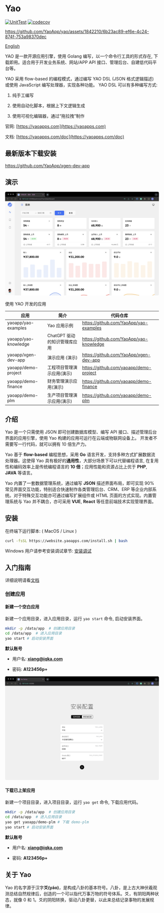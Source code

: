# Yao

[![UnitTest](https://github.com/YaoApp/yao/actions/workflows/unit-test.yml/badge.svg)](https://github.com/YaoApp/yao/actions/workflows/unit-test.yml)
[![codecov](https://codecov.io/gh/YaoApp/yao/branch/main/graph/badge.svg?token=294Y05U71J)](https://codecov.io/gh/YaoApp/yao)

https://github.com/YaoApp/yao/assets/1842210/6b23ac89-ef6e-4c24-874f-753a98370dec

[English](README.md)

YAO 是一款开源应用引擎，使用 Golang 编写，以一个命令行工具的形式存在, 下载即用。适合用于开发业务系统、网站/APP API 接口、管理后台、自建低代码平台等。

YAO 采用 flow-based 的编程模式，通过编写 YAO DSL (JSON 格式逻辑描述) 或使用 JavaScript 编写处理器，实现各种功能。 YAO DSL 可以有多种编写方式:

1. 纯手工编写

2. 使用自动化脚本，根据上下文逻辑生成

3. 使用可视化编辑器，通过“拖拉拽”制作

官网: [https://yaoapps.com](https://yaoapps.com)

文档: [https://yaoapps.com/doc](https://yaoapps.com/doc)

## 最新版本下载安装

https://github.com/YaoApp/xgen-dev-app

## 演示

![界面](docs/yao-setup-demo.jpg)

使用 YAO 开发的应用

| 应用                 | 简介                         | 代码仓库                                |
| -------------------- | ---------------------------- | --------------------------------------- |
| yaoapp/yao-examples  | Yao 应用示例                 | https://github.com/YaoApp/yao-examples  |
| yaoapp/yao-knowledge | ChatGPT 驱动的知识管理库应用 | https://github.com/YaoApp/yao-knowledge |
| yaoapp/xgen-dev-app  | 演示应用 (演示)              | https://github.com/YaoApp/xgen-dev-app  |
| yaoapp/demo-project  | 工程项目管理演示应用(演示)   | https://github.com/yaoapp/demo-project  |
| yaoapp/demo-finance  | 财务管理演示应用(演示)       | https://github.com/yaoapp/demo-finance  |
| yaoapp/demo-plm      | 生产项目管理演示应用(演示)   | https://github.com/yaoapp/demo-plm      |

## 介绍

Yao 是一个只需使用 JSON 即可创建数据库模型、编写 API 接口、描述管理后台界面的应用引擎，使用 Yao 构建的应用可运行在云端或物联网设备上。 开发者不需要写一行代码，就可以拥有 10 倍生产力。

Yao 基于 **flow-based** 编程思想，采用 **Go** 语言开发，支持多种方式扩展数据流处理器。这使得 Yao 具有极好的**通用性**，大部分场景下可以代替编程语言, 在复用性和编码效率上是传统编程语言的 **10 倍**；应用性能和资源占比上优于 **PHP**, **JAVA** 等语言。

Yao 内置了一套数据管理系统，通过编写 **JSON** 描述界面布局，即可实现 90% 常见界面交互功能，特别适合快速制作各类管理后台、CRM、ERP 等企业内部系统。对于特殊交互功能亦可通过编写扩展组件或 HTML 页面的方式实现。内置管理系统与 Yao 并不耦合，亦可采用 **VUE**, **React** 等任意前端技术实现管理界面。

## 安装

在终端下运行脚本: ( MacOS / Linux )

```bash
curl -fsSL https://website.yaoapps.com/install.sh | bash
```

Windows 用户请参考安装调试章节: [安装调试](https://yaoapps.com/doc/%E4%BB%8B%E7%BB%8D/%E5%AE%89%E8%A3%85%E8%B0%83%E8%AF%95)

## 入门指南

详细说明请看[文档](https://yaoapps.com/doc/%E4%BB%8B%E7%BB%8D/%E5%85%A5%E9%97%A8%E6%8C%87%E5%8D%97)

### 创建应用

#### 新建一个空白应用

新建一个应用目录，进入应用目录，运行 `yao start` 命令, 启动安装界面。

```bash
mkdir -p /data/app  # 创建应用目录
cd /data/app  # 进入应用目录
yao start # 启动安装界面
```

**默认账号**

- 用户名: **xiang@iqka.com**

- 密码: **A123456p+**

![安装界面](docs/yao-setup-step2.jpg)

#### 下载已上架应用

新建一个项目目录，进入项目目录，运行 `yao get` 命令, 下载应用代码。

```bash
mkdir -p /data/app  # 创建应用目录
cd /data/app  # 进入应用目录
yao get yaoapp/demo-plm # 下载 demo-plm
yao start # 启动安装界面
```

**默认账号**

- 用户名: **xiang@iqka.com**

- 密码: **A123456p+**

## 关于 Yao

Yao 的名字源于汉字**爻(yáo)**，是构成八卦的基本符号。八卦，是上古大神伏羲观测总结自然规律后，创造的一个可以指代万事万物的符号体系。爻，有阴阳两种状态，就像 0 和 1。爻的阴阳转换，驱动八卦更替，以此来总结记录事物的发展规律。
